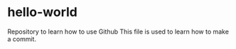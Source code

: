 # hello-world
Repository to learn how to use Github
This file is used to learn how to make a commit.
